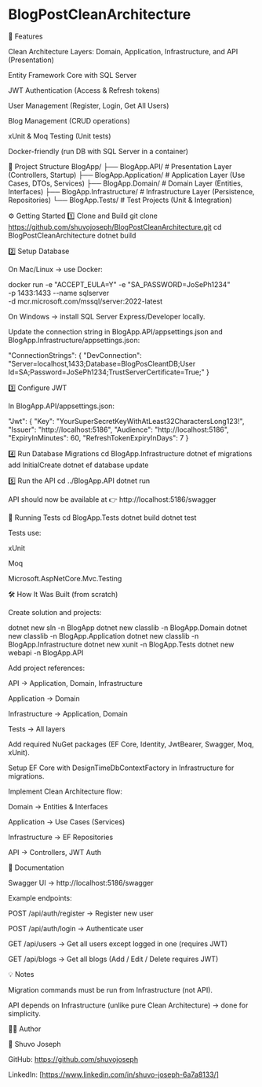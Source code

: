 # BlogPostCleanArchitecture
🚀 Features

Clean Architecture Layers: Domain, Application, Infrastructure, and API (Presentation)

Entity Framework Core with SQL Server

JWT Authentication (Access & Refresh tokens)

User Management (Register, Login, Get All Users)

Blog Management (CRUD operations)

xUnit & Moq Testing (Unit tests)

Docker-friendly (run DB with SQL Server in a container)

📂 Project Structure
BlogApp/
├── BlogApp.API/             # Presentation Layer (Controllers, Startup)
├── BlogApp.Application/     # Application Layer (Use Cases, DTOs, Services)
├── BlogApp.Domain/          # Domain Layer (Entities, Interfaces)
├── BlogApp.Infrastructure/  # Infrastructure Layer (Persistence, Repositories)
└── BlogApp.Tests/           # Test Projects (Unit & Integration)

⚙️ Getting Started
1️⃣ Clone and Build
git clone https://github.com/shuvojoseph/BlogPostCleanArchitecture.git
cd BlogPostCleanArchitecture
dotnet build

2️⃣ Setup Database

On Mac/Linux → use Docker:

docker run -e "ACCEPT_EULA=Y" -e "SA_PASSWORD=JoSePh1234" \
  -p 1433:1433 --name sqlserver \
  -d mcr.microsoft.com/mssql/server:2022-latest


On Windows → install SQL Server Express/Developer locally.

Update the connection string in BlogApp.API/appsettings.json and BlogApp.Infrastructure/appsettings.json:

"ConnectionStrings": {
  "DevConnection": "Server=localhost,1433;Database=BlogPosCleantDB;User Id=SA;Password=JoSePh1234;TrustServerCertificate=True;"
}

3️⃣ Configure JWT

In BlogApp.API/appsettings.json:

"Jwt": {
  "Key": "YourSuperSecretKeyWithAtLeast32CharactersLong123!",
  "Issuer": "http://localhost:5186",
  "Audience": "http://localhost:5186",
  "ExpiryInMinutes": 60,
  "RefreshTokenExpiryInDays": 7
}

4️⃣ Run Database Migrations
cd BlogApp.Infrastructure
dotnet ef migrations add InitialCreate
dotnet ef database update

5️⃣ Run the API
cd ../BlogApp.API
dotnet run


API should now be available at 👉 http://localhost:5186/swagger

🧪 Running Tests
cd BlogApp.Tests
dotnet build
dotnet test


Tests use:

xUnit

Moq

Microsoft.AspNetCore.Mvc.Testing

🛠️ How It Was Built (from scratch)

Create solution and projects:

dotnet new sln -n BlogApp
dotnet new classlib -n BlogApp.Domain
dotnet new classlib -n BlogApp.Application
dotnet new classlib -n BlogApp.Infrastructure
dotnet new xunit -n BlogApp.Tests
dotnet new webapi -n BlogApp.API


Add project references:

API → Application, Domain, Infrastructure

Application → Domain

Infrastructure → Application, Domain

Tests → All layers

Add required NuGet packages (EF Core, Identity, JwtBearer, Swagger, Moq, xUnit).

Setup EF Core with DesignTimeDbContextFactory in Infrastructure for migrations.

Implement Clean Architecture flow:

Domain → Entities & Interfaces

Application → Use Cases (Services)

Infrastructure → EF Repositories

API → Controllers, JWT Auth

📖 Documentation

Swagger UI → http://localhost:5186/swagger

Example endpoints:

POST /api/auth/register → Register new user

POST /api/auth/login → Authenticate user

GET /api/users → Get all users except logged in one (requires JWT)

GET /api/blogs → Get all blogs (Add / Edit / Delete requires JWT)

💡 Notes

Migration commands must be run from Infrastructure (not API).


API depends on Infrastructure (unlike pure Clean Architecture) → done for simplicity.

🧑‍💻 Author

👤 Shuvo Joseph

GitHub: https://github.com/shuvojoseph

LinkedIn: [https://www.linkedin.com/in/shuvo-joseph-6a7a8133/]